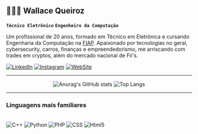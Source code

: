## 👨🏻‍💻 Wallace Queiroz

**`Técnico Eletrônico`** **`Engenheiro da Computação`**

Um profissional de 20 anos, formado em Técnico em Eletrônica e cursando Engenharia da Computação na [FIAP](https://www.fiap.com.br/). Apaixonado por tecnologias no geral, cybersecurity, carros, finanças e empreendedorismo, me arriscando com trades em cryptos, além do mercado nacional de Fii's.

[![LinkedIn](https://img.shields.io/badge/LinkedIn-0077B5?style=for-the-badge&logo=linkedin&logoColor=white)](www.linkedin.com/in/wallacequeirozlima)
[![Instagram](https://img.shields.io/badge/Instagram-E4405F?style=for-the-badge&logo=instagram&logoColor=white)](https://www.instagram.com/wallace_ql/)
[![WebSite](https://img.shields.io/badge/website-000000?style=for-the-badge&logo=About.me&logoColor=white)](https://keepo.io/wallace)

---

<div align="center">
    <img src="https://github-readme-stats.vercel.app/api?username=WallaceQ13&show_icons=true&theme=transparent" alt="Anurag's GitHub stats" style="display: inline-block; vertical-align: middle;" />
    <img src="https://github-readme-stats.vercel.app/api/top-langs/?username=WallaceQ13&layout=compact&theme=transparent" alt="Top Langs" style="display: inline-block; vertical-align: middle;" />
</div>

---

### Linguagens mais familiares

<div style="display: inline_block"><br/>
    <img align="center" alt="C++" src="https://img.shields.io/badge/C%2B%2B-00599C?style=for-the-badge&logo=c%2B%2B&logoColor=white"/>
    <img align="center" alt="Python" src="https://img.shields.io/badge/Python-3776AB?style=for-the-badge&logo=python&logoColor=white"/>
    <img align="center" alt="PHP" src="https://img.shields.io/badge/PHP-777BB4?style=for-the-badge&logo=php&logoColor=white"/>
    <img align="center" alt="CSS" src="https://img.shields.io/badge/CSS-1572B6?style=for-the-badge&logo=css3&logoColor=white"/>
    <img align="center" alt="Html5" src="https://img.shields.io/badge/HTML-239120?style=for-the-badge&logo=html5&logoColor=white"/>
</div>
